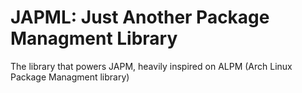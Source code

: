 # JAPML: Just Another Package Managment Library

The library that powers JAPM, heavily inspired on ALPM (Arch Linux Package Managment library)
